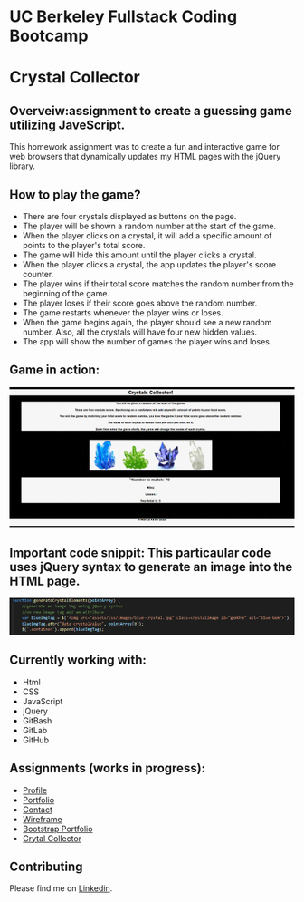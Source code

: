 # UC Berkeley Fullstack Coding Bootcamp

# Crystal Collector

## Overveiw:assignment to create a guessing game utilizing JaveScript.
This homework assignment was to create a fun and interactive game for web browsers that dynamically updates my HTML pages with the jQuery library.

## How to play the game?
- There are four crystals displayed as buttons on the page.
- The player will be shown a random number at the start of the game.
- When the player clicks on a crystal, it will add a specific amount of points to the player's total score.
- The game will hide this amount until the player clicks a crystal.
- When the player clicks a crystal, the app updates the player's score counter.
- The player wins if their total score matches the random number from the beginning of the game.
- The player loses if their score goes above the random number.
- The game restarts whenever the player wins or loses.
- When the game begins again, the player should see a new random number. Also, all the crystals will have four new hidden values.
- The app will show the number of games the player wins and loses.

## Game in action:
![Demo](/assets/css/images/cc.gif)

## Important code snippit: This particaular code uses jQuery syntax to generate an image into the HTML page.
<img src="assets/css/images/codeSnippit.PNG">

## Currently working with:

- Html
- CSS
- JavaScript
- jQuery
- GitBash
- GitLab
- GitHub

## Assignments (works in progress):

- [Profile](https://github.com/Mamitin/Basic-portfolio/blob/master/portfolio.html)
- [Portfolio](https://github.com/Mamitin/Basic-portfolio/blob/master/portfolio.html)
- [Contact](https://github.com/Mamitin/Basic-portfolio/blob/master/contact.html)
- [Wireframe](https://github.com/Mamitin/HW-Wireframe/blob/master/index.html)
- [Bootstrap Portfolio](https://github.com/Mamitin/Bootstrap-Portfolio/blob/master/index.html)
- [Crytal Collector](https://mamitin.github.io/unit-4-game/blob/master/index.html)

## Contributing
Please find me on [Linkedin](https://www.linkedin.com/in/monica-amitin-58635475/).